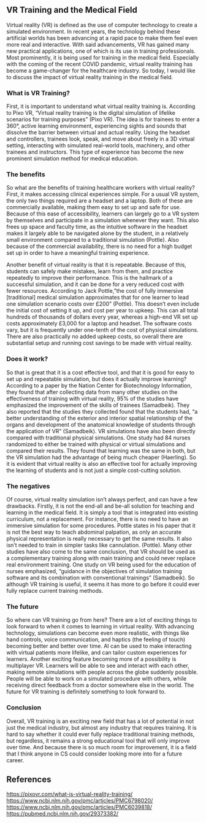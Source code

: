 ## VR Training and the Medical Field

Virtual reality (VR) is defined as the use of computer technology to create a simulated environment. In recent years, the technology behind these artificial worlds has been advancing at a rapid pace to make them feel even more real and interactive. With said advancements, VR has gained many new practical applications, one of which is its use in training professionals. Most prominently, it is being used for training in the medical field. Especially with the coming of the recent COVID pandemic, virtual reality training has become a game-changer for the healthcare industry. So today, I would like to discuss the impact of virtual reality training in the medical field.

### What is VR Training?

First, it is important to understand what virtual reality training is. According to Pixo VR, “Virtual reality training is the digital simulation of lifelike scenarios for training purposes” (Pixo VR). The idea is for trainees to enter a 360°, active learning environment, experiencing sights and sounds that dissolve the barrier between virtual and actual reality. Using the headset and controllers, trainees look, speak, and move about freely in a 3D virtual setting, interacting with simulated real-world tools, machinery, and other trainees and instructors. This type of experience has become the new prominent simulation method for medical education.

### The benefits

So what are the benefits of training healthcare workers with virtual reality? First, it makes accessing clinical experiences simple. For a usual VR system, the only two things required are a headset and a laptop. Both of these are commercially available, making them easy to set up and safe for use. Because of this ease of accessibility, learners can largely go to a VR system by themselves and participate in a simulation whenever they want. This also frees up space and faculty time, as the intuitive software in the headset makes it largely able to be navigated alone by the student, in a relatively small environment compared to a traditional simulation (Pottle). Also because of the commercial availability, there is no need for a high budget set up in order to have a meaningful training experience. 

Another benefit of virtual reality is that it is repeatable. Because of this, students can safely make mistakes, learn from them, and practice repeatedly to improve their performance. This is the hallmark of a successful simulation, and it can be done for a very reduced cost with fewer resources. According to Jack Pottle,”the cost of fully immersive [traditional] medical simulation approximates that for one learner to lead one simulation scenario costs over £200” (Pottle). This doesn’t even include the initial cost of setting it up, and cost per year to upkeep. This can all total hundreds of thousands of dollars every year, whereas a high-end VR set up costs approximately £3,000 for a laptop and headset.  The software costs vary, but it is frequently under one-tenth of the cost of physical simulations. There are also practically no added upkeep costs, so overall there are substantial setup and running cost savings to be made with virtual reality.

### Does it work?

So that is great that it is a cost effective tool, and that it is good for easy to set up and repeatable simulation, but does it actually improve learning? According to a paper by the Nation Center for Biotechnology Information, they found that after collecting data from many other studies on the effectiveness of training with virtual reality, 95% of the studies have emphasized the improvement of the skills of trainees (Samadbeik). They also reported that the studies they collected found that the students had, “a better understanding of the exterior and interior spatial relationship of the organs and development of the anatomical knowledge of students through the application of VR” (Samadbeik). VR simulations have also been directly compared with traditional physical simulations. One study had 84 nurses randomized to either be trained with physical or virtual simulations and compared their results. They found that learning was the same in both, but the VR simulation had the advantage of being much cheaper (Haerling). So it is evident that virtual reality is also an effective tool for actually improving the learning of students and is not just a simple cost-cutting solution.

### The negatives

Of course, virtual reality simulation isn’t always perfect, and can have a few drawbacks. Firstly, it is not the end-all and be-all solution for teaching and learning in the medical field. It is simply a tool that is integrated into existing curriculum, not a replacement. For instance, there is no need to have an immersive simulation for some procedures. Pottle states in his paper that it is not the best way to teach abdominal palpation, as only an accurate physical representation is really necessary to get the same results. It also isn’t needed to train in simpler tasks like cannulation. (Pottle). Many other studies have also come to the same conclusion, that VR should be used as a complementary training along with main training and could never replace real environment training. One study on VR being used for the education of nurses emphasized, “guidance in the objectives of simulation training software and its combination with conventional trainings” (Samadbeik). So although VR training is useful, it seems it has more to go before it could ever fully replace current training methods.

### The future

So where can VR training go from here? There are a lot of exciting things to look forward to when it comes to learning in virtual reality. With advancing technology, simulations can become even more realistic, with things like hand controls, voice communication, and haptics (the feeling of touch) becoming better and better over time. AI can be used to make interacting with virtual patients more lifelike, and can tailor custom experiences for learners. Another exciting feature becoming more of a possibility is multiplayer VR. Learners will be able to see and interact with each other, making remote simulations with people across the globe suddenly possible. People will be able to work on a simulated procedure with others, while receiving direct feedback from a doctor somewhere else in the world. The future for VR training is definitely something to look forward to.

### Conclusion

Overall, VR training is an exciting new field that has a lot of potential in not just the medical industry, but almost any industry that requires training. It is hard to say whether it could ever fully replace traditional training methods, but regardless, it remains a strong educational tool that will only improve over time. And because there is so much room for improvement, it is a field that I think anyone in CS could consider looking more into for a future career. 

## References

https://pixovr.com/what-is-virtual-reality-training/
https://www.ncbi.nlm.nih.gov/pmc/articles/PMC6798020/
https://www.ncbi.nlm.nih.gov/pmc/articles/PMC6039818/
https://pubmed.ncbi.nlm.nih.gov/29373382/


